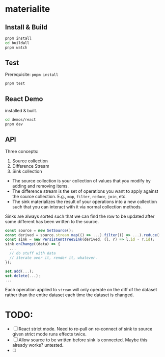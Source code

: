 # materialite

## Install & Build

```sh
pnpm install
cd buildall
pnpm watch
```

## Test

Prerequisite: `pnpm install`

```sh
pnpm test
```

## React Demo

installed & built.

```sh
cd demos/react
pnpm dev
```

## API

Three concepts:

1. Source collection
2. Difference Stream
3. Sink collection

- The source collection is your collection of values that you modify by adding and removing items.
- The difference stream is the set of operations you want to apply against the source collection. E.g., `map`, `filter`, `reduce`, `join`, etc.
- The sink materializes the result of your operations into a new collection such that you can interact with it via normal collection methods.

Sinks are always sorted such that we can find the row to be updated after some different has been written to the source.

```ts
const source = new SetSource();
const derived = source.stream.map(() => ...).filter(() => ...).reduce(() => ...);
const sink = new PersistentTreeSink(derived, (l, r) => l.id - r.id);
sink.onChange((data) => {
  ...
  // do stuff with data
  // iterate over it, render it, whatever.
});

set.add(...);
set.delete(...);
...
```

Each operation applied to `stream` will only operate on the diff of the dataset rather than the entire dataset each time the dataset is changed.

# TODO:

- [ ] React strict mode. Need to re-pull on re-connect of sink to source given strict mode runs effects twice.
- [ ] Allow source to be written before sink is connected. Maybe this already works? untested.
- [ ] 